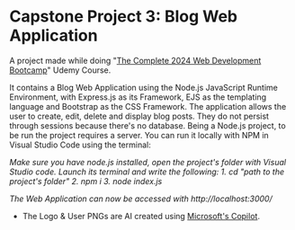 # Capstone Project 3: Blog Web Application
A project made while doing "[The Complete 2024 Web Development Bootcamp](https://www.udemy.com/course/the-complete-web-development-bootcamp/)" Udemy Course. 

It contains a Blog Web Application using the Node.js JavaScript Runtime Environment, with Express.js as its Framework, EJS as the templating language and Bootstrap as the CSS Framework. The application allows the user to create, edit, delete and display blog posts. They do not persist through sessions because there's no database.
Being a Node.js project, to be run the project requires a server. You can run it locally with NPM in Visual Studio Code using the terminal: 


*Make sure you have node.js installed, open the project's folder with Visual Studio code. Launch its terminal and write the following:*
*1. cd "path to the project's folder"*
*2. npm i*
*3. node index.js*
   
*The Web Application can now be accessed with http://localhost:3000/*


* The Logo & User PNGs are AI created using [Microsoft's Copilot](https://copilot.microsoft.com/).
